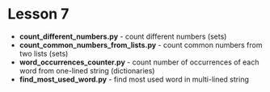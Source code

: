 # Lesson 7
+ __count_different_numbers.py__ - count different numbers (sets)
+ __count_common_numbers_from_lists.py__ - count common numbers from two lists (sets)
+ __word_occurrences_counter.py__ - count number of occurrences of each word from one-lined string (dictionaries)
+ __find_most_used_word.py__ - find most used word in multi-lined string